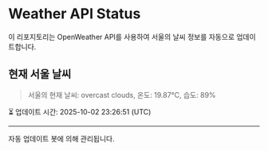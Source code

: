 
# Weather API Status

이 리포지토리는 OpenWeather API를 사용하여 서울의 날씨 정보를 자동으로 업데이트합니다.

## 현재 서울 날씨
> 서울의 현재 날씨: overcast clouds, 온도: 19.87°C, 습도: 89%

⏳ 업데이트 시간: 2025-10-02 23:26:51 (UTC)

---
자동 업데이트 봇에 의해 관리됩니다.

